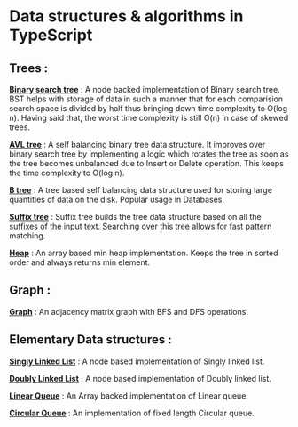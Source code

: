 # Data structures & algorithms in TypeScript


## Trees : 

[**Binary search tree**](https://github.com/ajaythapliyal/data-structure-algorithms/blob/main/src/tree/binarySearchTree.ts) : A node backed implementation of Binary search tree. BST helps with storage of data in such a manner that for each comparision search space is divided by half thus bringing down time complexity to O(log n). Having said that, the worst time complexity is still O(n) in case of skewed trees. 

[**AVL tree**](https://github.com/ajaythapliyal/data-structure-algorithms/blob/main/src/tree/avlTree.ts) : A self balancing binary tree data structure. It improves over binary search tree by implementing a logic which rotates the tree as soon as the tree becomes unbalanced due to Insert or Delete operation. This keeps the time complexity to O(log n).

[**B tree**](https://github.com/ajaythapliyal/data-structure-algorithms/blob/main/src/tree/bTree.ts) : A tree based self balancing data structure used for storing large quantities of data on the disk. Popular usage in Databases.

[**Suffix tree**](https://github.com/ajaythapliyal/data-structure-algorithms/blob/main/src/tree/heap.ts) : Suffix tree builds the tree data structure based on all the suffixes of the input text. Searching over this tree allows for fast pattern matching.

[**Heap**](https://github.com/ajaythapliyal/data-structure-algorithms/blob/main/src/tree/suffixTree.ts) : An array based min heap implementation. Keeps the tree in sorted order and always returns min element.


## Graph :

[**Graph**](https://github.com/ajaythapliyal/data-structure-algorithms/blob/main/src/tree/suffixTree.ts) : An adjacency matrix graph with BFS and DFS operations.


## Elementary Data structures : 

[**Singly Linked List**](https://github.com/ajaythapliyal/data-structure-algorithms/blob/main/src/linkedList/singlyLinkedList.ts) : A node based implementation of Singly linked list.

[**Doubly Linked List**](https://github.com/ajaythapliyal/data-structure-algorithms/blob/main/src/linkedList/doublyLinkedList.ts) : A node based implementation of Doubly linked list.

[**Linear Queue**](https://github.com/ajaythapliyal/data-structure-algorithms/blob/main/src/queue/LinearArrayQueue.ts) : An Array backed implementation of Linear queue.

[**Circular Queue**](https://github.com/ajaythapliyal/data-structure-algorithms/blob/main/src/queue/CircularArrayQueue.ts) : An implementation of fixed length Circular queue.
